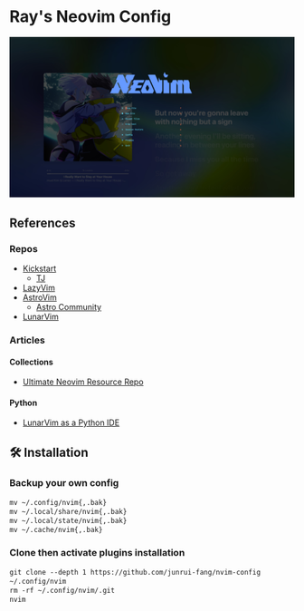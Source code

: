 # Ray's Neovim Config

![screenshot](./media/screenshot.jpeg)

## References

### Repos

- [Kickstart](https://github.com/nvim-lua/kickstart.nvim/blob/6f6f38a6b5059787d8d92b313f6e1b2c722389b0/init.lua#L629)
  - [TJ](https://github.com/tjdevries/config.nvim)
- [LazyVim](https://github.com/LazyVim/LazyVim)
- [AstroVim](https://github.com/AstroNvim/AstroNvim)
  - [Astro Community](https://github.com/AstroNvim/AstroCommunity?tab=readme-ov-file)
- [LunarVim](https://github.com/lunarvim/lunarvim)

### Articles

#### Collections

- [Ultimate Neovim Resource Repo](https://levelup.gitconnected.com/ultimate-neovim-resource-repo-7b5a32ba315f)

#### Python

- [LunarVim as a Python IDE](https://medium.com/better-programming/lunarvim-as-a-python-ide-ca8f57ca9f3a)

## 🛠️ Installation

### Backup your own config

```shell
mv ~/.config/nvim{,.bak}
mv ~/.local/share/nvim{,.bak}
mv ~/.local/state/nvim{,.bak}
mv ~/.cache/nvim{,.bak}
```

### Clone then activate plugins installation

```shell
git clone --depth 1 https://github.com/junrui-fang/nvim-config ~/.config/nvim
rm -rf ~/.config/nvim/.git
nvim
```
